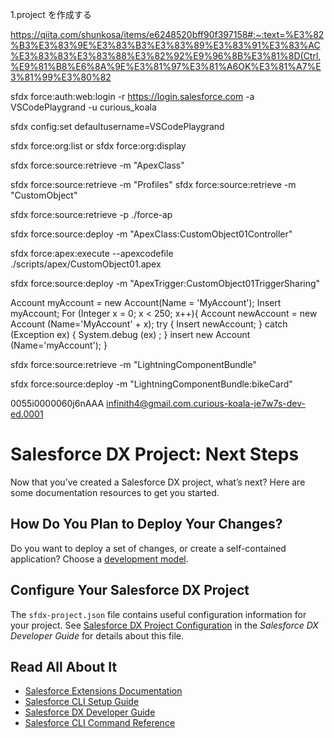 1.project を作成する

https://qiita.com/shunkosa/items/e6248520bff90f397158#:~:text=%E3%82%B3%E3%83%9E%E3%83%B3%E3%83%89%E3%83%91%E3%83%AC%E3%83%83%E3%83%88%E3%82%92%E9%96%8B%E3%81%8D(Ctrl,%E9%81%B8%E6%8A%9E%E3%81%97%E3%81%A6OK%E3%81%A7%E3%81%99%E3%80%82


sfdx force:auth:web:login -r https://login.salesforce.com -a VSCodePlaygrand -u curious_koala

sfdx config:set defaultusername=VSCodePlaygrand

sfdx force:org:list
or
sfdx force:org:display

sfdx force:source:retrieve -m "ApexClass"

sfdx force:source:retrieve -m "Profiles"
sfdx force:source:retrieve -m "CustomObject"

sfdx force:source:retrieve -p ./force-ap

sfdx force:source:deploy -m "ApexClass:CustomObject01Controller"

sfdx force:apex:execute --apexcodefile ./scripts/apex/CustomObject01.apex

sfdx force:source:deploy -m "ApexTrigger:CustomObject01TriggerSharing"

Account myAccount = new Account(Name = 'MyAccount');
Insert myAccount;
For (Integer x = 0; x < 250; x++){
   Account newAccount = new Account (Name='MyAccount' + x);
   try {
        Insert newAccount;
   } catch (Exception ex) {
        System.debug (ex) ;
   }
   insert new Account (Name='myAccount');
}

sfdx force:source:retrieve -m "LightningComponentBundle"


sfdx force:source:deploy -m "LightningComponentBundle:bikeCard"

0055i0000060j6nAAA
infinith4@gmail.com.curious-koala-je7w7s-dev-ed.0001



# Salesforce DX Project: Next Steps

Now that you’ve created a Salesforce DX project, what’s next? Here are some documentation resources to get you started.

## How Do You Plan to Deploy Your Changes?

Do you want to deploy a set of changes, or create a self-contained application? Choose a [development model](https://developer.salesforce.com/tools/vscode/en/user-guide/development-models).

## Configure Your Salesforce DX Project

The `sfdx-project.json` file contains useful configuration information for your project. See [Salesforce DX Project Configuration](https://developer.salesforce.com/docs/atlas.en-us.sfdx_dev.meta/sfdx_dev/sfdx_dev_ws_config.htm) in the _Salesforce DX Developer Guide_ for details about this file.

## Read All About It

- [Salesforce Extensions Documentation](https://developer.salesforce.com/tools/vscode/)
- [Salesforce CLI Setup Guide](https://developer.salesforce.com/docs/atlas.en-us.sfdx_setup.meta/sfdx_setup/sfdx_setup_intro.htm)
- [Salesforce DX Developer Guide](https://developer.salesforce.com/docs/atlas.en-us.sfdx_dev.meta/sfdx_dev/sfdx_dev_intro.htm)
- [Salesforce CLI Command Reference](https://developer.salesforce.com/docs/atlas.en-us.sfdx_cli_reference.meta/sfdx_cli_reference/cli_reference.htm)
